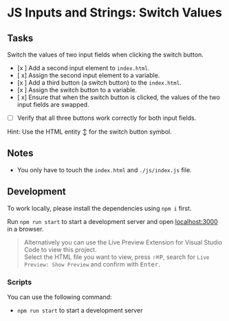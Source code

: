 # JS Inputs and Strings: Switch Values

## Tasks

Switch the values of two input fields when clicking the switch button.

- [x ] Add a second input element to `index.html`.
- [ x] Assign the second input element to a variable.
- [x ] Add a third button (a switch button) to the `index.html`.
- [x ] Assign the switch button to a variable.
- [ x] Ensure that when the switch button is clicked, the values of the two input fields are swapped.
- [ ] Verify that all three buttons work correctly for both input fields.

Hint: Use the HTML entity &updownarrow; for the switch button symbol.

## Notes

- You only have to touch the `index.html` and `./js/index.js` file.

## Development

To work locally, please install the dependencies using `npm i` first.

Run `npm run start` to start a development server and open [localhost:3000](http://localhost:3000) in a browser.

> Alternatively you can use the Live Preview Extension for Visual Studio Code to view this project.  
> Select the HTML file you want to view, press <kbd>⇧</kbd><kbd>⌘</kbd><kbd>P</kbd>, search for `Live Preview: Show Preview` and confirm with <kbd>Enter</kbd>.

### Scripts

You can use the following command:

- `npm run start` to start a development server
